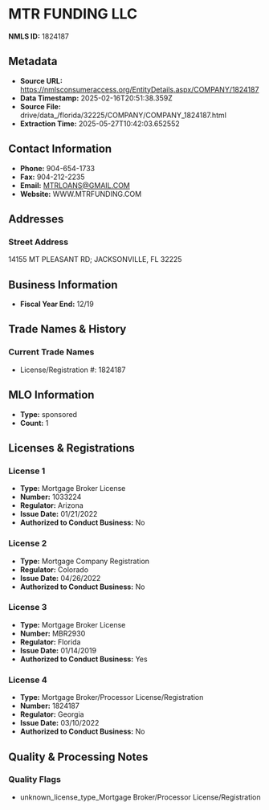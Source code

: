 # MTR FUNDING LLC

**NMLS ID:** 1824187

## Metadata
- **Source URL:** https://nmlsconsumeraccess.org/EntityDetails.aspx/COMPANY/1824187
- **Data Timestamp:** 2025-02-16T20:51:38.359Z
- **Source File:** drive/data_/florida/32225/COMPANY/COMPANY_1824187.html
- **Extraction Time:** 2025-05-27T10:42:03.652552

## Contact Information
- **Phone:** 904-654-1733
- **Fax:** 904-212-2235
- **Email:** MTRLOANS@GMAIL.COM
- **Website:** WWW.MTRFUNDING.COM

## Addresses
### Street Address
14155 MT PLEASANT RD; JACKSONVILLE, FL 32225

## Business Information
- **Fiscal Year End:** 12/19

## Trade Names & History
### Current Trade Names
- License/Registration #: 1824187

## MLO Information
- **Type:** sponsored
- **Count:** 1

## Licenses & Registrations

### License 1
- **Type:** Mortgage Broker License
- **Number:** 1033224
- **Regulator:** Arizona
- **Issue Date:** 01/21/2022
- **Authorized to Conduct Business:** No

### License 2
- **Type:** Mortgage Company Registration
- **Regulator:** Colorado
- **Issue Date:** 04/26/2022
- **Authorized to Conduct Business:** No

### License 3
- **Type:** Mortgage Broker License
- **Number:** MBR2930
- **Regulator:** Florida
- **Issue Date:** 01/14/2019
- **Authorized to Conduct Business:** Yes

### License 4
- **Type:** Mortgage Broker/Processor License/Registration
- **Number:** 1824187
- **Regulator:** Georgia
- **Issue Date:** 03/10/2022
- **Authorized to Conduct Business:** No

## Quality & Processing Notes
### Quality Flags
- unknown_license_type_Mortgage Broker/Processor License/Registration
